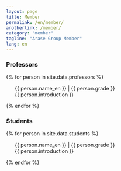 ```yaml
---
layout: page
title: Member
permalink: /en/member/
anotherlink: /member/
category: "member"
tagline: "Arase Group Member"
lang: en
---
```


<h3 class="member-role"><span>Professors</span></h3> 

{% for person in site.data.professors %}
  <ul class="member-content">
    {{ person.name_en }} | {{ person.grade }} <br>
    {{ person.introduction }}
  </ul>
{% endfor %}

<h3 class="member-role"><span>Students</span></h3>

{% for person in site.data.students %}
  <ul class="member-content">
    {{ person.name_en }} | {{ person.grade }} <br>
    {{ person.introduction }}
  </ul>
{% endfor %}
